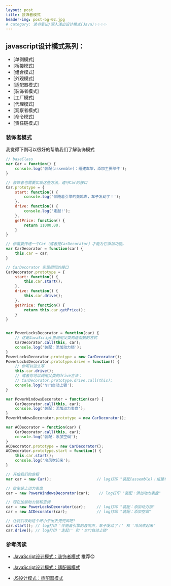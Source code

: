 ```yaml
---
layout: post
title: 装饰者模式
header-img: post-bg-02.jpg
# category: 读书笔记/深入浅出设计模式(Java)✨✨✨✨
---
```


## javascript设计模式系列：

- [单例模式]
- [桥接模式]
- [组合模式]
- [外观模式]
- [适配器模式]
- [装饰者模式]
- [工厂模式]
- [代理模式]
- [观察者模式]
- [命令模式]
- [责任链模式]

### 装饰者模式

我觉得下例可以很好的帮助我们了解装饰模式

```javascript
// baseClass
var Car = function() {
    console.log('装配(assemble)：组建车架，添加主要部件');
}

// 装饰者也需要实现这些方法，遵守Car的接口
Car.prototype = {
    start: function() {
        console.log('伴随着引擎的轰鸣声，车子发动了！');
    },
    drive: function() {
        console.log('走起!');
    },
    getPrice: function() {
        return 11000.00;
    }
}

// 你需要传递一个Car（或者是CarDecorator）才能为它添加功能。
var CarDecorator = function(car) {
    this.car = car;
}

// CarDecorator 实现相同的接口
CarDecorator.prototype = {
    start: function() {
        this.car.start();
    },
    drive: function() {
        this.car.drive();
    },
    getPrice: function() {
        return this.car.getPrice();
    }
}


var PowerLocksDecorator = function(car) {
    // 这是JavaScript里调用父类构造函数的方式
    CarDecorator.call(this, car);
    console.log('装配：添加动力锁');
}
PowerLocksDecorator.prototype = new CarDecorator();
PowerLocksDecorator.prototype.drive = function() {
    // 你可以这么写
    this.car.drive();
    // 或者你可以调用父类的drive方法：
    // CarDecorator.prototype.drive.call(this);
    console.log('车门自动上锁');
}

var PowerWindowsDecorator = function(car) {
    CarDecorator.call(this, car);
    console.log('装配：添加动力表盘');
}
PowerWindowsDecorator.prototype = new CarDecorator();

var ACDecorator = function(car) {
    CarDecorator.call(this, car);
    console.log('装配：添加空调');
}
ACDecorator.prototype = new CarDecorator();
ACDecorator.prototype.start = function() {
    this.car.start();
    console.log('冷风吹起来');
}

// 开始我们的旅程
var car = new Car();                    // log打印 "装配(assemble)：组建车架，添加主要部件"

// 给车装上动力表盘
car = new PowerWindowsDecorator(car);    // log打印 "装配：添加动力表盘"

// 现在加装动力锁和空调
car = new PowerLocksDecorator(car);     // log打印 "装配：添加动力锁"
car = new ACDecorator(car);             // log打印 "装配：添加空调"

// 让我们发动这个坏小子出去兜兜风吧!
car.start(); // log打印 '伴随着引擎的轰鸣声，车子发动了！' 和 '冷风吹起来'
car.drive(); // log打印 '走起!' 和 '车门自动上锁'
```








### 参考阅读

- [JavaScript设计模式：装饰者模式](http://www.codingserf.com/index.php/2015/05/javascript-design-patterns-decorator/)    推荐😊

- [JavaScript设计模式：适配器模式](http://www.codingserf.com/index.php/2015/05/javascript-design-patterns-adapter/)    

- [JS设计模式：适配器模式](https://segmentfault.com/a/1190000005166112)

